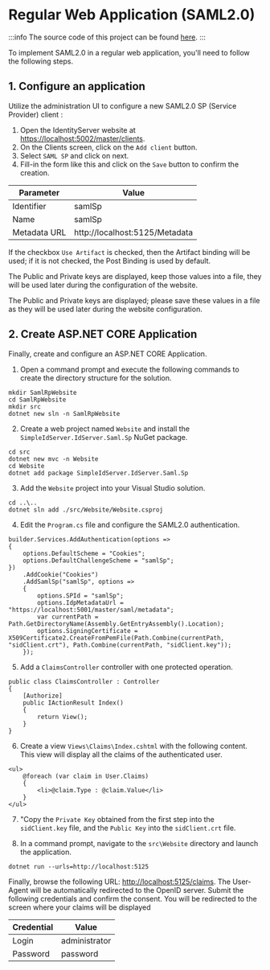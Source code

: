 # Regular Web Application (SAML2.0)

:::info
The source code of this project can be found [here](https://github.com/simpleidserver/SimpleIdServer/tree/master/samples/SamlRpWebsite).
:::

To implement SAML2.0 in a regular web application, you'll need to follow the following steps.

## 1. Configure an application

Utilize the administration UI to configure a new SAML2.0 SP (Service Provider) client :

1. Open the IdentityServer website at [https://localhost:5002/master/clients](https://localhost:5002/master/clients).
2. On the Clients screen, click on the `Add client` button.
3. Select `SAML SP` and click on next.
4. Fill-in the form like this and click on the `Save` button to confirm the creation.

| Parameter        | Value                              |
| ---------------- | ---------------------------------- |
| Identifier       | samlSp                             |
| Name             | samlSp                             |
| Metadata URL     | http://localhost:5125/Metadata     |

If the checkbox `Use Artifact` is checked, then the Artifact binding will be used; if it is not checked, the Post Binding is used by default.

The Public and Private keys are displayed, keep those values into a file, they will be used later during the configuration of the website.

The Public and Private keys are displayed; please save these values in a file as they will be used later during the website configuration.

## 2. Create ASP.NET CORE Application

Finally, create and configure an ASP.NET CORE Application.

1. Open a command prompt and execute the following commands to create the directory structure for the solution.

```
mkdir SamlRpWebsite
cd SamlRpWebsite
mkdir src
dotnet new sln -n SamlRpWebsite
```

2. Create a web project named `Website` and install the `SimpleIdServer.IdServer.Saml.Sp` NuGet package.

```
cd src
dotnet new mvc -n Website
cd Website
dotnet add package SimpleIdServer.IdServer.Saml.Sp
```

3. Add the `Website` project into your Visual Studio solution.

```
cd ..\..
dotnet sln add ./src/Website/Website.csproj
```

4. Edit the `Program.cs` file and configure the SAML2.0 authentication. 

```
builder.Services.AddAuthentication(options =>
{
    options.DefaultScheme = "Cookies";
    options.DefaultChallengeScheme = "samlSp";
})
    .AddCookie("Cookies")
    .AddSamlSp("samlSp", options =>
    {
        options.SPId = "samlSp";
        options.IdpMetadataUrl = "https://localhost:5001/master/saml/metadata";
        var currentPath = Path.GetDirectoryName(Assembly.GetEntryAssembly().Location);
        options.SigningCertificate = X509Certificate2.CreateFromPemFile(Path.Combine(currentPath, "sidClient.crt"), Path.Combine(currentPath, "sidClient.key"));
    });
```

5. Add a `ClaimsController` controller with one protected operation.

```
public class ClaimsController : Controller
{
    [Authorize]
    public IActionResult Index()
    {
        return View();
    }
}
```

6. Create a view `Views\Claims\Index.cshtml` with the following content. This view will display all the claims of the authenticated user.

```
<ul>
    @foreach (var claim in User.Claims)
    {
        <li>@claim.Type : @claim.Value</li>
    }
</ul>
```

7. "Copy the `Private Key` obtained from the first step into the `sidClient.key` file, and the `Public Key` into the `sidClient.crt` file.

8. In a command prompt, navigate to the `src\Website` directory and launch the application.

```
dotnet run --urls=http://localhost:5125
```

Finally, browse the following URL: [http://localhost:5125/claims](http://localhost:5125/claims). The User-Agent will be automatically redirected to the OpenID server.
Submit the following credentials and confirm the consent. You will be redirected to the screen where your claims will be displayed

| Credential | Value         |
| ---------- | ------------- |
| Login      | administrator |
| Password   | password      |